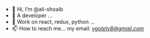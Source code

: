 - 👋 Hi, I’m @ali-shoaib
- 👀 A developer ...
- 🌱 Work on react, redux, python ...
- 📫 How to reach me... my email: <i>vgotelv8@gmail.com</i>

<!---
ali-shoaib/ali-shoaib is a ✨ special ✨ repository because its `README.md` (this file) appears on your GitHub profile.
You can click the Preview link to take a look at your changes.
--->
